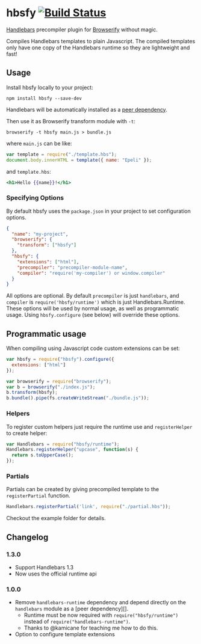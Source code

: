 # hbsfy [![Build Status][travis-badge]][travis]

[Handlebars][handlebars] precompiler plugin for [Browserify][browserify] without magic.

Compiles Handlebars templates to plain Javascript. The compiled templates only
have one copy of the Handlebars runtime so they are lightweight and fast!

## Usage

Install hbsfy locally to your project:

```no-highlight
npm install hbsfy --save-dev
```

Handlebars will be automatically installed as a [peer dependency][peer-dep].

Then use it as Browserify transform module with `-t`:

```no-highlight
browserify -t hbsfy main.js > bundle.js
```

where `main.js` can be like:

```javascript
var template = require("./template.hbs");
document.body.innerHTML = template({ name: "Epeli" });
```

and `template.hbs`:

```hbs
<h1>Hello {{name}}!</h1>
```

### Specifying Options

By default hbsfy uses the `package.json` in your project to set configuration options.

```json
{
  "name": "my-project",
  "browserify": {
    "transform": ["hbsfy"]
  },
  "hbsfy": {
    "extensions": ["html"],
    "precompiler": "precompiler-module-name",
    "compiler": "require('my-compiler') or window.compiler"
  }
}
```

All options are optional. By default `precompiler` is just `handlebars`, and `compiler` is `require('hbsfy/runtime')` which is just Handlebars.Runtime.
These options will be used by normal usage, as well as programmatic usage. Using `hbsfy.configure` (see below) will override these options.

## Programmatic usage

When compiling using Javascript code custom extensions
can be set:

```javascript
var hbsfy = require("hbsfy").configure({
  extensions: ["html"]
});

var browserify = require("browserify");
var b = browserify("./index.js");
b.transform(hbsfy);
b.bundle().pipe(fs.createWriteStream("./bundle.js"));
```

### Helpers

To register custom helpers just require the runtime use and `registerHelper` to
create helper:

```javascript
var Handlebars = require("hbsfy/runtime");
Handlebars.registerHelper("upcase", function(s) {
  return s.toUpperCase();
});
```

### Partials

Partials can be created by giving precompiled template to the `registerPartial`
function.

```javascript
Handlebars.registerPartial('link', require("./partial.hbs"));
```

Checkout the example folder for details.


## Changelog

### 1.3.0

  - Support Handlebars 1.3
  - Now uses the official runtime api

### 1.0.0

  - Remove `handlebars-runtime` dependency and depend directly on
    the `handlebars` module as a [peer dependency][].
    - Runtime must be now required with `require("hbsfy/runtime")` instead of
      `require("handlebars-runtime")`.
    - Thanks to @kamicane for teaching me how to do this.
  - Option to configure template extensions


[travis]: https://travis-ci.org/epeli/node-hbsfy
[travis-badge]: https://travis-ci.org/epeli/node-hbsfy.svg?branch=master
[handlebars]: http://handlebarsjs.com/
[browserify]: https://github.com/substack/node-browserify
[peer-dep]: http://blog.nodejs.org/2013/02/07/peer-dependencies/

